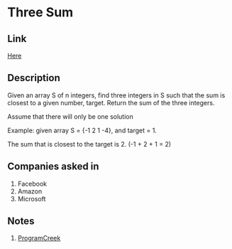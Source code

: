 # Three Sum

## Link

[Here](https://www.interviewbit.com/problems/3-sum/)

## Description

Given an array S of n integers, find three integers in S such that the sum is closest to a given number, target.
Return the sum of the three integers.

Assume that there will only be one solution

Example:
given array S = {-1 2 1 -4},
and target = 1.

The sum that is closest to the target is 2. (-1 + 2 + 1 = 2)

## Companies asked in

1. Facebook
1. Amazon
1. Microsoft

## Notes

1. [ProgramCreek](https://www.programcreek.com/2013/02/leetcode-3sum-closest-java/)